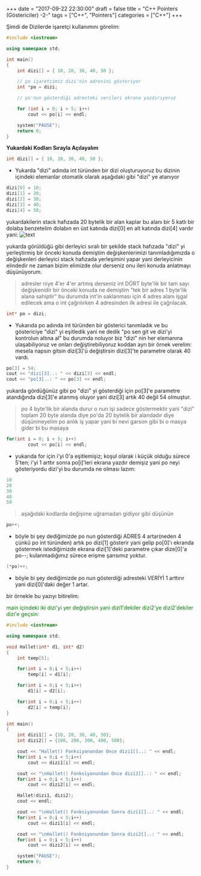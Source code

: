 +++
date = "2017-09-22 22:30:00"
draft = false
title = "C++ Pointers (Göstericiler) -2-"
tags = ["C++", "Pointers"]
categories = ["C++"]
+++

Şimdi de Dizilerde işaretçi kullanımını görelim:
```C++
#include <iostream>

using namespace std;

int main()
{
    int dizi[] = { 10, 20, 30, 40, 50 };

    // po işaretçimiz dizi'nin adresini gösteriyor
    int *po = dizi;

    // po'nun gösterdiği adresteki verileri ekrana yazdırıyoruz

    for (int i = 0; i < 5; i++)
        cout << po[i] << endl;

    system("PAUSE");
    return 0;
}
```


**Yukardaki Kodları Sırayla Açılayalım**

```C++
int dizi[] = { 10, 20, 30, 40, 50 };
```
*   Yukarda "dizi" adında int türünden bir dizi oluşturuyoruz bu dizinin içindeki elemanlar otomatik olarak aşağıdaki gibi "dizi" ye atanıyor

```C++
dizi[0] = 10;
dizi[1] = 20;
dizi[2] = 30;
dizi[3] = 40;
dizi[4] = 50;
```
yukardakilerin stack hafızada 20 bytelik bir alan kaplar bu alanı bir 5 katlı bir dolaba benzetelim dolabın en üst katında dizi[0] en alt katında dizi[4] vardır yani:
![text](http://i.hizliresim.com/XW9gQ7.png "")

yukarda görüldüğü gibi derleyici sıralı bir şekilde stack hafızada "dizi" yi yerleştirmiş bir önceki konuda demiştim değişkenlerimizi tanımladığımızda o değişkenleri derleyici stack hafızada yerleşimini yapar yani derleyicinin elindedir ne zaman bizim elimizde olur derseniz onu ileri konuda anlatmayı düşünüyorum.

>adresler niye 4'er 4'er artmış derseniz int DÖRT byte'lik bir tam sayı değişkenidir bir önceki konuda ne demiştim "tek bir adres 1 byte'lik alana sahiptir" bu durumda int'in saklanması için 4 adres alanı işgal edilecek ama o int çağrılırken 4 adresinden ilk adresi ile çağrılacak.


```C++
int* po = dizi;
```
*   Yukarıda po adında int türünden bir gösterici tanımladık ve bu göstericiye "dizi" yi eşitledik yani ne dedik "po sen git ve dizi'yi kontrolun altına al" bu durumda noluyor biz "dizi" nin her elemanına ulaşabiliyoruz ve onları değiştirebiliyoruz koddan ayrı bir örnek verelim:
mesela napsın gitsin dizi[3]'ü değiştirsin dizi[3]'te parametre olarak 40 vardı.

```C++
po[3] = 54;
cout << "dizi[3]..: " << dizi[3] << endl;
cout << "po[3]..: " << po[3] << endl;
```
yukarda gördüğünüz gibi po "dizi" yi gösterdiği için po[3]'e parametre atandığında dizi[3]'e atanmış oluyor yani dizi[3] artık 40 değil 54 olmuştur.

>po 4 byte'lik bir alanda durur o nun işi sadece göstermektir yani "dizi" toplam 20 byte alanda diye po'da 20 bytelik bir alandadır diye düşünmeyelim po anlık iş yapar yani bi nevi garson gibi bi o masya gider bi bu masaya


```C++
for(int i = 0; i < 5; i++)
        cout << po[i] << endl;
```
*   yukarıda for için i'yi 0'a eşitlemişiz; koşul olarak i küçük olduğu sürece 5'ten; i'yi 1 arttır
sonra po[i]'leri ekrana yazdır demişiz yani po neyi gösteriyordu dizi'yi bu durumda ne olması lazım:

```C++
10
20
30
40
50
```


>aşağıdaki kodlarda değişime uğramadan gidiyor gibi düşünün

```C++
po++;
```
*   böyle bi şey dediğimizde po nun gösterdiği ADRES 4 artar(neden 4 çünkü po int türünden) artık po dizi[1] gösterir yani gelip po[0]'ı ekranda göstermek istediğimizde ekrana dizi[1]'deki parametre çıkar
dize[0]'a po--; kulanmadığımız sürece erişme şansımız yoktur.



```C++
(*po)++;
```
*   böyle bi şey dediğimizde po nun gösterdiği adresteki VERİYİ 1 arttırır yani dizi[0]'daki değer 1 artar.

bir örnekle bu yazıyı bitirelim:

<span style="color:green">main içindeki iki dizi'yi yer değiştirsin yani dizi1'dekiler dizi2'ye dizi2'dekiler dizi'e geçsin:</span>
```C++
#include <iostream>

using namespace std;

void Hallet(int* d1, int* d2)
{
    int temp[5];

    for(int i = 0;i < 5;i++)
        temp[i] = d1[i];

    for(int i = 0;i < 5;i++)
        d1[i] = d2[i];

    for(int i = 0;i < 5;i++)
        d2[i] = temp[i];
}

int main()
{
    int dizi1[] = {10, 20, 30, 40, 50};
    int dizi2[] = {100, 200, 300, 400, 500};

    cout << "Hallet() Fonksiyonundan Once dizi1[]..: " << endl;
    for(int i = 0;i < 5;i++)
        cout << dizi1[i] << endl;

    cout << "\nHallet() Fonksiyonundan Once dizi2[]..: " << endl;
    for(int i = 0;i < 5;i++)
        cout << dizi2[i] << endl;

    Hallet(dizi1, dizi2);
    cout << endl;

    cout << "\nHallet() Fonksiyonundan Sonra dizi1[]..: " << endl;
    for(int i = 0;i < 5;i++)
        cout << dizi1[i] << endl;

    cout << "\nHallet() Fonksiyonundan Sonra dizi2[]..: " << endl;
    for(int i = 0;i < 5;i++)
        cout << dizi2[i] << endl;

    system("PAUSE");
    return 0;
}
```
